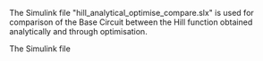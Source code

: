 The Simulink file "hill_analytical_optimise_compare.slx" is used for comparison of the Base Circuit between the Hill function obtained analytically and through optimisation.

The Simulink file 
